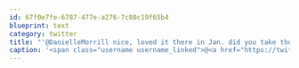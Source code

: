 ```yaml
---
id: 67f0e7fe-6787-477e-a276-7c80c19f65b4
blueprint: text
category: twitter
title: "'@DanielleMorrill nice, loved it there in Jan. did you take the helicopter without doors?  :-)"
caption: '<span class="username username_linked">@<a href="https://twitter.com/DanielleMorrill" title="Elle Morrill">DanielleMorrill</a></span> nice, loved it there in Jan. did you take the helicopter without doors?  :-)'
---
```

